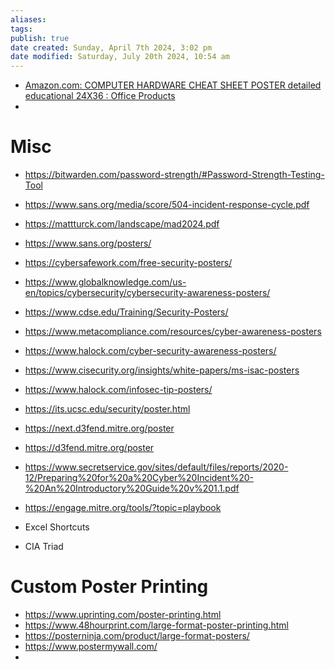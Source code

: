 ```yaml
---
aliases: 
tags: 
publish: true
date created: Sunday, April 7th 2024, 3:02 pm
date modified: Saturday, July 20th 2024, 10:54 am
---
```


- [Amazon.com: COMPUTER HARDWARE CHEAT SHEET POSTER detailed educational 24X36 : Office Products](https://www.amazon.com/dp/B00B8CGTMM/?coliid=I2NUWW7D2ZXDJ3&colid=7TNCPHDLWHYB&ref_=list_c_wl_lv_ov_lig_dp_it&th=1) 
- 

# Misc

- https://bitwarden.com/password-strength/#Password-Strength-Testing-Tool
- https://www.sans.org/media/score/504-incident-response-cycle.pdf
- https://mattturck.com/landscape/mad2024.pdf
- https://www.sans.org/posters/
- https://cybersafework.com/free-security-posters/
- https://www.globalknowledge.com/us-en/topics/cybersecurity/cybersecurity-awareness-posters/
- https://www.cdse.edu/Training/Security-Posters/
- https://www.metacompliance.com/resources/cyber-awareness-posters
- https://www.halock.com/cyber-security-awareness-posters/
- https://www.cisecurity.org/insights/white-papers/ms-isac-posters
- https://www.halock.com/infosec-tip-posters/
- https://its.ucsc.edu/security/poster.html
- https://next.d3fend.mitre.org/poster
- https://d3fend.mitre.org/poster
- https://www.secretservice.gov/sites/default/files/reports/2020-12/Preparing%20for%20a%20Cyber%20Incident%20-%20An%20Introductory%20Guide%20v%201.1.pdf
- https://engage.mitre.org/tools/?topic=playbook

- Excel Shortcuts
- CIA Triad

# Custom Poster Printing

- https://www.uprinting.com/poster-printing.html
- https://www.48hourprint.com/large-format-poster-printing.html
- https://posterninja.com/product/large-format-posters/
- https://www.postermywall.com/
- 